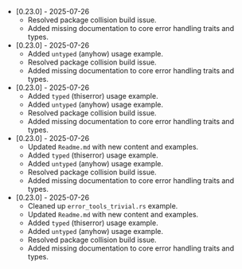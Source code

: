 *   [0.23.0] - 2025-07-26
    *   Resolved package collision build issue.
    *   Added missing documentation to core error handling traits and types.
*   [0.23.0] - 2025-07-26
    *   Added `untyped` (anyhow) usage example.
    *   Resolved package collision build issue.
    *   Added missing documentation to core error handling traits and types.
*   [0.23.0] - 2025-07-26
    *   Added `typed` (thiserror) usage example.
    *   Added `untyped` (anyhow) usage example.
    *   Resolved package collision build issue.
    *   Added missing documentation to core error handling traits and types.
*   [0.23.0] - 2025-07-26
    *   Updated `Readme.md` with new content and examples.
    *   Added `typed` (thiserror) usage example.
    *   Added `untyped` (anyhow) usage example.
    *   Resolved package collision build issue.
    *   Added missing documentation to core error handling traits and types.
*   [0.23.0] - 2025-07-26
    *   Cleaned up `error_tools_trivial.rs` example.
    *   Updated `Readme.md` with new content and examples.
    *   Added `typed` (thiserror) usage example.
    *   Added `untyped` (anyhow) usage example.
    *   Resolved package collision build issue.
    *   Added missing documentation to core error handling traits and types.
